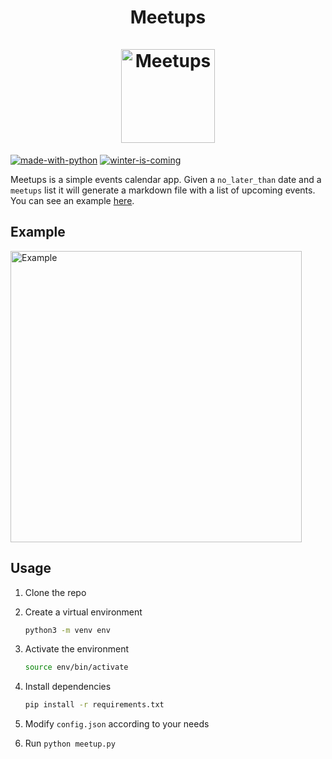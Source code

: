 <h1 align="center">
Meetups
<br>
<br>
<img height="150" alt="Meetups" align="center" src="https://user-images.githubusercontent.com/15848876/68985173-e73b1b00-0814-11ea-9801-fc34f14d2622.png">
</h1>



[![made-with-python](https://ForTheBadge.com/images/badges/made-with-python.svg)](https://www.python.org/)
[![winter-is-coming](https://ForTheBadge.com/images/badges/winter-is-coming.svg)](https://ForTheBadge.com)

Meetups is a simple events calendar app. Given a `no_later_than` date and a `meetups` list it will generate a markdown file with a list of upcoming events. You can see an example [here](example.md).

## Example
<img width="466" alt="Example" align="center" src="https://user-images.githubusercontent.com/15848876/68985165-d8ecff00-0814-11ea-8fbe-c2c776c54078.png">


## Usage

1. Clone the repo

1. Create a virtual environment

   ```sh
   python3 -m venv env
   ```

1. Activate the environment

   ```sh
   source env/bin/activate
   ```

1. Install dependencies

    ```sh
    pip install -r requirements.txt
    ```

1. Modify `config.json` according to your needs

1. Run `python meetup.py`
